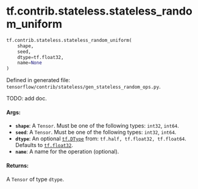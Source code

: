 <div itemscope itemtype="http://developers.google.com/ReferenceObject">
<meta itemprop="name" content="tf.contrib.stateless.stateless_random_uniform" />
<meta itemprop="path" content="Stable" />
</div>

# tf.contrib.stateless.stateless_random_uniform

``` python
tf.contrib.stateless.stateless_random_uniform(
    shape,
    seed,
    dtype=tf.float32,
    name=None
)
```



Defined in generated file: `tensorflow/contrib/stateless/gen_stateless_random_ops.py`.

TODO: add doc.

#### Args:

* <b>`shape`</b>: A `Tensor`. Must be one of the following types: `int32`, `int64`.
* <b>`seed`</b>: A `Tensor`. Must be one of the following types: `int32`, `int64`.
* <b>`dtype`</b>: An optional <a href="../../../tf/DType.md"><code>tf.DType</code></a> from: `tf.half, tf.float32, tf.float64`. Defaults to <a href="../../../tf/float32.md"><code>tf.float32</code></a>.
* <b>`name`</b>: A name for the operation (optional).


#### Returns:

A `Tensor` of type `dtype`.